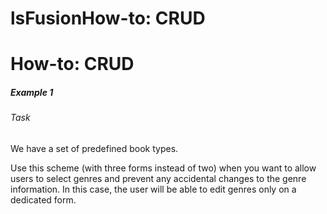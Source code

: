 # lsFusionHow-to: CRUD

# How-to: CRUD

##### Example 1

###### Task

We have a set of predefined book types.



Use this scheme (with three forms instead of two) when you want to allow users to select genres and prevent any accidental changes to the genre information. In this case, the user will be able to edit genres only on a dedicated form.
